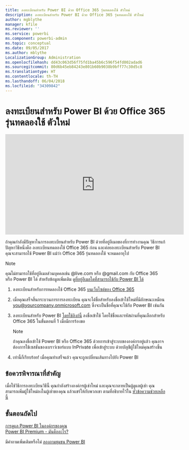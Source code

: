 ```yaml
---
title: ลงทะเบียนสำหรับ Power BI ด้วย Office 365 รุ่นทดลองใช้ ตัวใหม่
description: ลงทะเบียนสำหรับ Power BI ด้วย Office 365 รุ่นทดลองใช้ ตัวใหม่
author: mgblythe
manager: kfile
ms.reviewer: ''
ms.service: powerbi
ms.component: powerbi-admin
ms.topic: conceptual
ms.date: 09/05/2017
ms.author: mblythe
LocalizationGroup: Administration
ms.openlocfilehash: dd43c063d56f75fd1ba45b6c596f54fd002adad6
ms.sourcegitcommit: 80d6b45eb84243e801b60b9038b9bff77c30d5c8
ms.translationtype: HT
ms.contentlocale: th-TH
ms.lasthandoff: 06/04/2018
ms.locfileid: "34309842"
---
```

# <a name="signing-up-for-power-bi-with-a-new-office-365-trial"></a>ลงทะเบียนสำหรับ Power BI ด้วย Office 365 รุ่นทดลองใช้ ตัวใหม่
<iframe width="560" height="315" src="https://www.youtube.com/embed/gbSuFST-Nx4?showinfo=0" frameborder="0" allowfullscreen></iframe>

ถ้าคุณกำลังมีปัญหาในการลงทะเบียนสำหรับ Power BI ด้วยที่อยู่อีเมลของที่การทำงานคุณ วิธีการแก้ปัญหาวิธีหนึ่งคือ ลงทะเบียนทดลองใช้ Office 365 ก่อน และค่อยลงทะเบียนสำหรับ Power BI  คุณจะสามารถใช้ Power BI แม้ว่า Office 365 รุ่นทดลองใช้ จะหมดอายุไป

> [!NOTE]
> คุณไม่สามารถใช้ที่อยู่อีเมลส่วนบุคคลเช่น @live.com หรือ @gmail.com กับ Office 365 หรือ Power BI ได้ สำหรับข้อมูลเพิ่มเติม ดู[ที่อยู่อีเมลใดที่สามารถใช้กับ Power BI ได้](service-self-service-signup-for-power-bi.md#what-email-address-can-be-used-with-power-bi)
> 
> 

1. ลงทะเบียนสำหรับการทดลองใช้ Office 365 [บนเว็บไซต์ของ Office 365](https://go.microsoft.com/fwlink/p/?LinkID=403802)
2. เมื่อคุณเสร็จสิ้นกระบวนการการลงทะเบียน คุณจะได้ชื่อสำหรับลงชื่อเข้าใช้ใหม่ที่มีลักษณะเหมือน you@yourcompany.onmicrosoft.com  ซึ่งจะเป็นชื่อที่คุณจะใช้กับ Power BI เช่นกัน
3. ลงทะเบียนสำหรับ Power BI [โดยใช้ลิงก์นี้](https://portal.office.com/Start/Confirm?Sku=a403ebcc-fae0-4ca2-8c8c-7a907fd6c235&ru=https%3A%2F%2Fapp.powerbi.com%3FredirectedFromSignup%3D1%26noSignUpCheck%3D1)  ลงชื่อเข้าใช้ โดยใช้ชื่อและรหัสผ่านที่คุณเลือกสำหรับ Office 365 ในขั้นตอนที่ 1 เมื่อมีการร้องขอ
   
   > [!NOTE]
   > ถ้าคุณลงชื่อเข้าใช้ Power BI หรือ Office 365 ด้วยการเข้าสู่ระบบขององค์กรอยู่แล้ว คุณอาจต้องการใช้เซสชันของเบราว์เซอร์แบบ InPrivate เพื่อเข้าสู่ระบบ ด้วยบัญชีผู้ใช้ใหม่คุณสร้างขึ้น
   > 
   > 
4. เท่านี้ก็เรียบร้อย!  เมื่อคุณทำเสร็จแล้ว คุณจะถูกเปลี่ยนเส้นทางไปยัง Power BI

## <a name="important-considerations"></a>ข้อควรพิจารณาที่สำคัญ
เมื่อใช้วิธีการลงทะเบียนวิธีนี้ คุณกำลังสร้างองค์กรผู้เช่าใหม่ และคุณจะกลายเป็นผู้ดูแลผู้เช่า คุณสามารถเพิ่มผู้ใช้ใหม่ลงในผู้เช่าของคุณ แล้วแชร์ให้กับพวกเขา ตามที่อธิบายไว้ใน [หัวข้อความช่วยเหลือนี้](https://support.office.com/en-sg/article/Add-users-individually-to-Office-365---Admin-Help-1970f7d6-03b5-442f-b385-5880b9c256ec?ui=en-US&rs=en-SG&ad=SG)

## <a name="next-steps"></a>ขั้นตอนถัดไป
[การดูแล Power BI ในองค์กรของคุณ](service-admin-administering-power-bi-in-your-organization.md)  
[Power BI Premium - มันคืออะไร?](service-premium.md)  

มีคำถามเพิ่มเติมหรือไม่ [ลองถามชุมชน Power BI](http://community.powerbi.com/)

